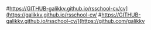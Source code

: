 #https://GITHUB-galikkv.github.io/rsschool-cv/cv](https://galikkv.github.io/rsschool-cv/
#https://GITHUB-galikkv.github.io/rsschool-cv/](https://github.com/galikkv
